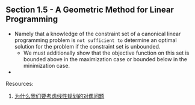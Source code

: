 ## Section 1.5 - A Geometric Method for Linear Programming
* Namely that a knowledge of the constraint set of a canonical linear programming problem is `not sufficient to` determine an optimal solution for the problem if the constraint set is unbounded.
  * We must additionally show that the objective function on this set is bounded above in the maximization case or bounded below in the minimization case.
*   

Resources:
1. [为什么我们要考虑线性规划的对偶问题](https://zhuanlan.zhihu.com/p/26658861)
